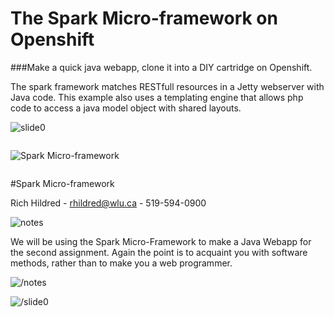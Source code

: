# The Spark Micro-framework on Openshift

###Make a quick java webapp, clone it into a DIY cartridge on Openshift.

The spark framework matches RESTfull resources in a Jetty webserver with Java code. This example also uses a templating engine that allows php code to access a java model object with shared layouts.

![slide0](slidestart://?class="step+slide"+data-x="-1000"+data-y="-2200")

<img src="http://sparkjava.com/assets/images/logo.svg" title="Spark Micro-framework" alt="Spark Micro-framework" style="display:block;margin: 2em auto 2em"/>

#Spark Micro-framework

Rich Hildred - rhildred@wlu.ca - 519-594-0900

![notes](slidenotestart://)

We will be using the Spark Micro-Framework to make a Java Webapp for the second assignment. Again the point is to acquaint you with software methods, rather than to make you a web programmer.

![/notes](slidenoteend://)

![/slide0](slideend:://)


